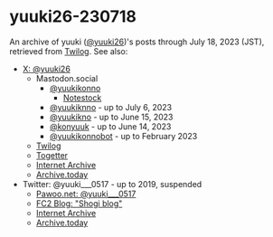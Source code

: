 # yuuki26-230718

An archive of yuuki ([@yuuki26](https://x.com/yuuki26))'s posts through July 18,
2023 (JST), retrieved from [Twilog](https://twilog.togetter.com/yuuki26).  See
also:

* [X: @yuuki26](https://x.com/yuuki26)
    * Mastodon.social
       * [@yuukikonno](https://mastodon.social/@yuukikonno)
           * [Notestock](https://notestock.osa-p.net/@yuukikonno@mastodon.social/view)
       * [@yuukiknno](https://mastodon.social/@yuukiknno) - up to July 6, 2023
       * [@yuukikno](https://mastodon.social/@yuukikno) - up to June 15, 2023
       * [@konyuuk](https://mastodon.social/@konyuuk) - up to June 14, 2023
       * [@yuukikonnobot](https://mastodon.social/@yuukikonnobot) - up to February 2023
    * [Twilog](https://twilog.togetter.com/yuuki26)
    * [Togetter](https://togetter.com/li/2144709)
    * [Internet Archive](https://web.archive.org/web/*/https://twitter.com/yuuki26/status*)
    * [Archive.today](https://archive.is/https://twitter.com/yuuki26/*)
* Twitter: @yuuki___0517 - up to 2019, suspended
    * [Pawoo.net: @yuuki___0517](https://pawoo.net/@yuuki___0517)
    * [FC2 Blog: "Shogi blog"](https://yuukishogi.blog.fc2.com/)
    * [Internet Archive](https://web.archive.org/web/*/https://twitter.com/yuuki___0517/status*)
    * [Archive.today](https://archive.is/https://twitter.com/yuuki___0517/*)
